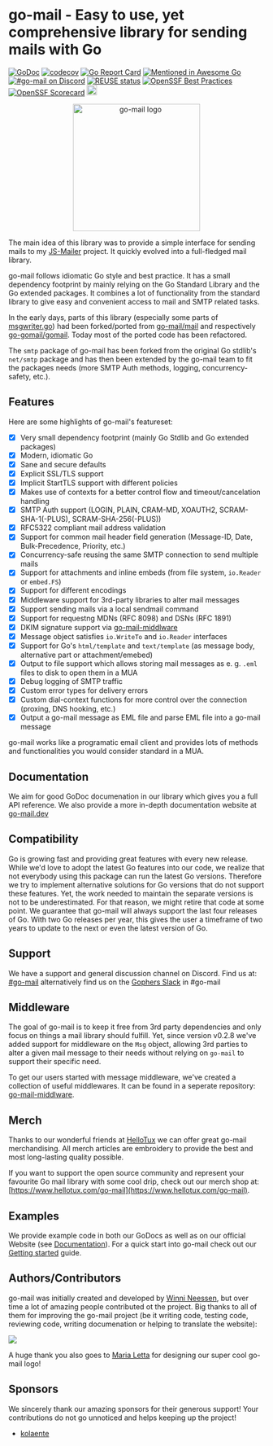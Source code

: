 <!--
SPDX-FileCopyrightText: 2022-2023 The go-mail Authors

SPDX-License-Identifier: CC0-1.0
-->

# go-mail - Easy to use, yet comprehensive library for sending mails with Go

[![GoDoc](https://godoc.org/github.com/wneessen/go-mail?status.svg)](https://pkg.go.dev/github.com/wneessen/go-mail)
[![codecov](https://codecov.io/gh/wneessen/go-mail/branch/main/graph/badge.svg?token=37KWJV03MR)](https://codecov.io/gh/wneessen/go-mail) 
[![Go Report Card](https://goreportcard.com/badge/github.com/wneessen/go-mail)](https://goreportcard.com/report/github.com/wneessen/go-mail) 
[![Mentioned in Awesome Go](https://awesome.re/mentioned-badge-flat.svg)](https://github.com/avelino/awesome-go)
[![#go-mail on Discord](https://img.shields.io/badge/Discord-%23go%E2%80%93mail-blue.svg)](https://discord.gg/ysQXkaccXk) 
[![REUSE status](https://api.reuse.software/badge/github.com/wneessen/go-mail)](https://api.reuse.software/info/github.com/wneessen/go-mail)
[![OpenSSF Best Practices](https://www.bestpractices.dev/projects/8701/badge)](https://www.bestpractices.dev/projects/8701)
[![OpenSSF Scorecard](https://api.securityscorecards.dev/projects/github.com/wneessen/go-mail/badge)](https://securityscorecards.dev/viewer/?uri=github.com/wneessen/go-mail)
<a href="https://ko-fi.com/D1D24V9IX"><img src="https://uploads-ssl.webflow.com/5c14e387dab576fe667689cf/5cbed8a4ae2b88347c06c923_BuyMeACoffee_blue.png" height="20" alt="buy ma a coffee"></a>

<p align="center"><img src="./assets/gopher2.svg" width="250" alt="go-mail logo"/></p>

The main idea of this library was to provide a simple interface for sending mails to
my [JS-Mailer](https://github.com/wneessen/js-mailer) project. It quickly evolved into a full-fledged mail library.

go-mail follows idiomatic Go style and best practice. It has a small dependency footprint by mainly relying on the
Go Standard Library and the Go extended packages. It combines a lot of functionality from the standard library to 
give easy and convenient access to mail and SMTP related tasks.

In the early days, parts of this library (especially some parts of [msgwriter.go](msgwriter.go)) had been 
forked/ported from [go-mail/mail](https://github.com/go-mail/mail) and respectively [go-gomail/gomail](https://github.com/go-gomail/gomail). Today
most of the ported code has been refactored.

The `smtp` package of go-mail has been forked from the original Go stdlib's `net/smtp` package and has then been extended 
by the go-mail team to fit the packages needs (more SMTP Auth methods, logging, concurrency-safety, etc.).

## Features

Here are some highlights of go-mail's featureset:

* [X] Very small dependency footprint (mainly Go Stdlib and Go extended packages)
* [X] Modern, idiomatic Go
* [X] Sane and secure defaults
* [X] Explicit SSL/TLS support
* [X] Implicit StartTLS support with different policies
* [X] Makes use of contexts for a better control flow and timeout/cancelation handling
* [X] SMTP Auth support (LOGIN, PLAIN, CRAM-MD, XOAUTH2, SCRAM-SHA-1(-PLUS), SCRAM-SHA-256(-PLUS))
* [X] RFC5322 compliant mail address validation
* [X] Support for common mail header field generation (Message-ID, Date, Bulk-Precedence, Priority, etc.)
* [X] Concurrency-safe reusing the same SMTP connection to send multiple mails
* [X] Support for attachments and inline embeds (from file system, `io.Reader` or `embed.FS`)
* [X] Support for different encodings
* [X] Middleware support for 3rd-party libraries to alter mail messages
* [X] Support sending mails via a local sendmail command
* [X] Support for requestng MDNs (RFC 8098) and DSNs (RFC 1891)
* [X] DKIM signature support via [go-mail-middlware](https://github.com/wneessen/go-mail-middleware)
* [X] Message object satisfies `io.WriteTo` and `io.Reader` interfaces
* [X] Support for Go's `html/template` and `text/template` (as message body, alternative part or attachment/emebed)
* [X] Output to file support which allows storing mail messages as e. g. `.eml` files to disk to open them in a MUA
* [X] Debug logging of SMTP traffic
* [X] Custom error types for delivery errors
* [X] Custom dial-context functions for more control over the connection (proxing, DNS hooking, etc.)
* [X] Output a go-mail message as EML file and parse EML file into a go-mail message

go-mail works like a programatic email client and provides lots of methods and functionalities you would consider
standard in a MUA.

## Documentation
We aim for good GoDoc documenation in our library which gives you a full API reference. We also provide a more in-depth 
documentation website at [go-mail.dev](https://go-mail.dev)

## Compatibility

Go is growing fast and providing great features with every new release. While we'd love to adopt the latest Go features
into our code, we realize that not everybody using this package can run the latest Go versions. Therefore we try to
implement alternative solutions for Go versions that do not support these features. Yet, the work needed to maintain
the separate versions is not to be underestimated. For that reason, we might retire that code at some point. 
We guarantee that go-mail will always support the last four releases of Go. With two Go releases per year, this gives
the user a timeframe of two years to update to the next or even the latest version of Go.

## Support
We have a support and general discussion channel on Discord. Find us at: [#go-mail](https://discord.gg/dbfQyC4s) alternatively find us
on the [Gophers Slack](https://gophers.slack.com) in #go-mail

## Middleware
The goal of go-mail is to keep it free from 3rd party dependencies and only focus on things a mail library should
fulfill. Yet, since version v0.2.8 we've added support for middleware on the `Msg` object, allowing 3rd parties to
alter a given mail message to their needs without relying on `go-mail` to support their specific need.

To get our users started with message middleware, we've created a collection of useful middlewares. It can be 
found in a seperate repository: [go-mail-middlware](https://github.com/wneessen/go-mail-middleware).

## Merch
Thanks to our wonderful friends at [HelloTux](https://www.hellotux.com) we can offer great go-mail merchandising. All merch articles are embroidery 
to provide the best and most long-lasting quality possible.

If you want to support the open source community and represent your favourite Go mail library with some cool drip, check out our merch shop at: 
[https://www.hellotux.com/go-mail](https://www.hellotux.com/go-mail).

## Examples

We provide example code in both our GoDocs as well as on our official Website (see [Documentation](#documentation)). For a quick start into go-mail
check out our [Getting started](https://go-mail.dev/getting-started/introduction/) guide.

## Authors/Contributors
go-mail was initially created and developed by [Winni Neessen](https://github.com/wneessen/), but over time a lot of amazing people 
contributed ot the project. Big thanks to all of them for improving the go-mail project (be it writing code, testing
code, reviewing code, writing documenation or helping to translate the website):

<a href="https://github.com/wneessen/go-mail/graphs/contributors">
  <img src="https://contrib.rocks/image?repo=wneessen/go-mail" />
</a>

A huge thank you also goes to [Maria Letta](https://github.com/MariaLetta) for designing our super cool go-mail logo!

## Sponsors
We sincerely thank our amazing sponsors for their generous support! Your contributions do not go unnoticed and helps
keeping up the project!

* [kolaente](https://github.com/kolaente)
